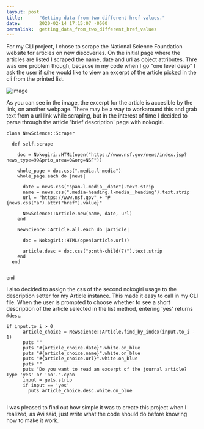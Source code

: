 ```yaml
---
layout: post
title:      "Getting data from two different href values."
date:       2020-02-14 17:15:07 -0500
permalink:  getting_data_from_two_different_href_values
---
```



For my CLI project, I chose to scrape the National Science Foundation website for articles on new discoveries. On the initial page where the articles are listed I scraped the name, date and url as object attributes. Thre was one problem though, because in my code when I go "one level deep" I ask the user if s/he would like to view an excerpt of the article picked in the cli from the printed list.

![image](https://ibb.co/NV9LJgQ)

As you can see in the image, the excerpt for the article is accesible by the link, on another webpage. There may be a way to workaround this and grab text from a url link while scraping, but in the interest of time I decided to parse through the article  'brief description' page with nokogiri. 


```
class NewScience::Scraper

  def self.scrape

    doc = Nokogiri::HTML(open("https://www.nsf.gov/news/index.jsp?news_type=99&prio_area=0&org=NSF"))

    whole_page = doc.css(".media.l-media")
    whole_page.each do |news|

      date = news.css("span.l-media__date").text.strip
      name = news.css(".media-heading.l-media__heading").text.strip
      url = "https://www.nsf.gov" + "#{news.css("a").attr("href").value}"

      NewScience::Article.new(name, date, url)
    end

    NewScience::Article.all.each do |article|

      doc = Nokogiri::HTML(open(article.url))

      article.desc = doc.css("p:nth-child(7)").text.strip
    end
  end


end
```

I also decided to assign the css of the second nokogiri usage to the description setter for my Article instance. This made it easy to call in my CLI file. When the user is prompted to choose whether to see a short description of the article selected in the list method, entering 'yes' returns `@desc`. 


```
if input.to_i > 0
      article_choice = NewScience::Article.find_by_index(input.to_i - 1)
      puts ""
      puts "#{article_choice.date}".white.on_blue
      puts "#{article_choice.name}".white.on_blue
      puts "#{article_choice.url}".white.on_blue
      puts ""
      puts "Do you want to read an excerpt of the journal article? Type 'yes' or 'no'.".cyan
      input = gets.strip
      if input == 'yes'
        puts article_choice.desc.white.on_blue
			
```

I was pleased to find out how simple it was to create this project when I realized, as Avi said, just write what the code should do before knowing how to make it work.

